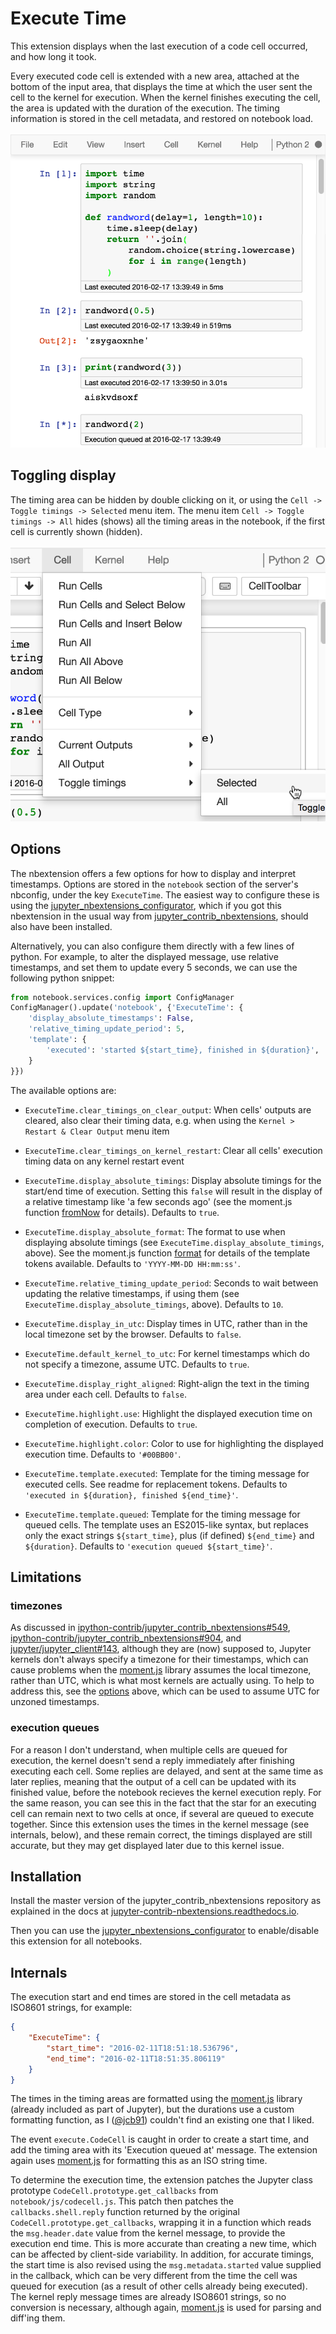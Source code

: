Execute Time
============

This extension displays when the last execution of a code cell occurred, and
how long it took.

Every executed code cell is extended with a new area, attached at the bottom of
the input area, that displays the time at which the user sent the cell to the
kernel for execution.
When the kernel finishes executing the cell, the area is updated with the
duration of the execution.
The timing information is stored in the cell metadata, and restored on notebook
load.

![](execution-timings-box.png)


Toggling display
----------------

The timing area can be hidden by double clicking on it, or using the
`Cell -> Toggle timings -> Selected`
menu item.
The menu item
`Cell -> Toggle timings -> All`
hides (shows) all the timing areas in the notebook, if the first cell is
currently shown (hidden).

![](execution-timings-menu.png)


Options
-------

The nbextension offers a few options for how to display and interpret
timestamps.
Options are stored in the `notebook` section of the server's nbconfig, under
the key `ExecuteTime`.
The easiest way to configure these is using the
[jupyter_nbextensions_configurator](https://github.com/Jupyter-contrib/jupyter_nbextensions_configurator),
which if you got this nbextension in the usual way from
[jupyter_contrib_nbextensions](https://github.com/ipython-contrib/jupyter_contrib_nbextensions),
should also have been installed.

Alternatively, you can also configure them directly with a few lines of python.
For example, to alter the displayed message, use relative timestamps,
and set them to update every 5 seconds, we can use the following python
snippet:

```python
from notebook.services.config import ConfigManager
ConfigManager().update('notebook', {'ExecuteTime': {
   	'display_absolute_timestamps': False,
    'relative_timing_update_period': 5,
    'template': {
    	'executed': 'started ${start_time}, finished in ${duration}',
    }
}})
```

The available options are:

* `ExecuteTime.clear_timings_on_clear_output`: When cells' outputs are cleared,
  also clear their timing data, e.g. when using the
  `Kernel > Restart & Clear Output` menu item

* `ExecuteTime.clear_timings_on_kernel_restart`: Clear all cells' execution
  timing data on any kernel restart event

* `ExecuteTime.display_absolute_timings`: Display absolute timings for the
  start/end time of execution. Setting this `false` will result in the display
  of a relative timestamp like 'a few seconds ago' (see the moment.js function
  [fromNow](https://momentjs.com/docs/#/displaying/fromnow/)
  for details). Defaults to `true`.

* `ExecuteTime.display_absolute_format`: The format to use when displaying
  absolute timings (see `ExecuteTime.display_absolute_timings`, above).
  See the moment.js function
  [format](https://momentjs.com/docs/#/displaying/format/)
  for details of the template tokens available.
  Defaults to `'YYYY-MM-DD HH:mm:ss'`.

* `ExecuteTime.relative_timing_update_period`: Seconds to wait between updating
  the relative timestamps, if using them (see
  `ExecuteTime.display_absolute_timings`, above).
  Defaults to `10`.

* `ExecuteTime.display_in_utc`: Display times in UTC, rather than in the local
  timezone set by the browser.
  Defaults to `false`.

* `ExecuteTime.default_kernel_to_utc`: For kernel timestamps which do not
  specify a timezone, assume UTC.
  Defaults to `true`.

* `ExecuteTime.display_right_aligned`: Right-align the text in the timing area
  under each cell.
  Defaults to `false`.

* `ExecuteTime.highlight.use`: Highlight the displayed execution time on
  completion of execution.
  Defaults to `true`.

* `ExecuteTime.highlight.color`: Color to use for highlighting the displayed
  execution time.
  Defaults to `'#00BB00'`.

* `ExecuteTime.template.executed`: Template for the timing message for executed
  cells. See readme for     replacement tokens.
  Defaults to `'executed in ${duration}, finished ${end_time}'`.

* `ExecuteTime.template.queued`: Template for the timing message for queued
  cells. The template uses an ES2015-like syntax, but replaces only the exact
  strings `${start_time}`, plus (if defined) `${end_time}` and `${duration}`.
  Defaults to `'execution queued ${start_time}'`.



Limitations
-----------


### timezones

As discussed in
[ipython-contrib/jupyter_contrib_nbextensions#549](https://github.com/ipython-contrib/jupyter_contrib_nbextensions/issues/549),
[ipython-contrib/jupyter_contrib_nbextensions#904](https://github.com/ipython-contrib/jupyter_contrib_nbextensions/issues/904),
and
[jupyter/jupyter_client#143](https://github.com/jupyter/jupyter_client/issues/143),
although they are (now) supposed to, Jupyter kernels don't always specify a
timezone for their timestamps, which can cause problems when the
[moment.js](http://momentjs.com/)
library assumes the local timezone, rather than UTC, which is what most kernels
are actually using.
To help to address this, see the [options](#Options) above, which can be used
 to assume UTC for unzoned timestamps.


### execution queues

For a reason I don't understand, when multiple cells are queued for execution,
the kernel doesn't send a reply immediately after finishing executing each
cell.
Some replies are delayed, and sent at the same time as later replies, meaning
that the output of a cell can be updated with its finished value, before the
notebook recieves the kernel execution reply.
For the same reason, you can see this in the fact that the star for an
executing cell can remain next to two cells at once, if several are queued to
execute together.
Since this extension uses the times in the kernel message (see internals,
below), and these remain correct, the timings displayed are still accurate,
but they may get displayed later due to this kernel issue.


Installation
------------

Install the master version of the jupyter_contrib_nbextensions repository as
explained in the docs at
[jupyter-contrib-nbextensions.readthedocs.io](https://jupyter-contrib-nbextensions.readthedocs.io/en/latest/install.html).

Then you can use the
[jupyter_nbextensions_configurator](https://github.com/Jupyter-contrib/jupyter_nbextensions_configurator)
to enable/disable this extension for all notebooks.

Internals
---------

The execution start and end times are stored in the cell metadata as ISO8601
strings, for example:

```json
{
	"ExecuteTime": {
    	"start_time": "2016-02-11T18:51:18.536796",
    	"end_time": "2016-02-11T18:51:35.806119"
	}
}
```

The times in the timing areas are formatted using the
[moment.js](http://momentjs.com/) library (already included as part of
Jupyter), but the durations use a custom formatting function, as
I ([@jcb91](https://github.com/jcb91))
couldn't find an existing one that I liked.

The event `execute.CodeCell` is caught in order to create a start time, and add
the timing area with its 'Execution queued at' message.
The extension again uses [moment.js](http://momentjs.com/) for formatting this
as an ISO string time.

To determine the execution time, the extension patches the Jupyter class
prototype `CodeCell.prototype.get_callbacks` from `notebook/js/codecell.js`.
This patch then patches the `callbacks.shell.reply` function returned by the
original `CodeCell.prototype.get_callbacks`, wrapping it in a function which
reads the `msg.header.date` value from the kernel message, to provide the
execution end time.
This is more accurate than creating a new time, which can be affected by
client-side variability.
In addition, for accurate timings, the start time is also revised using
the `msg.metadata.started` value supplied in the callback, which can be very
different from the time the cell was queued for execution (as a result of
other cells already being executed).
The kernel reply message times are already ISO8601 strings, so no conversion is
necessary, although again, [moment.js](http://momentjs.com/) is used for
parsing and diff'ing them.
